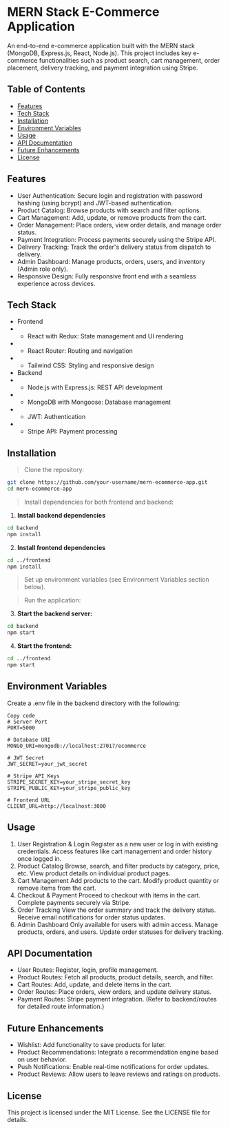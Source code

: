 # MERN Stack E-Commerce Application
An end-to-end e-commerce application built with the MERN stack (MongoDB, Express.js, React, Node.js). This project includes key e-commerce functionalities such as product search, cart management, order placement, delivery tracking, and payment integration using Stripe.

## Table of Contents
- [Features](#features)
- [Tech Stack](#tech-stack)
- [Installation](#installation)
- [Environment Variables](#environment-variables)
- [Usage](#usage)
- [API Documentation](#api-documentation)
- [Future Enhancements](#future-enhancements)
- [License](#license)

## Features
- User Authentication: Secure login and registration with password hashing (using bcrypt) and JWT-based authentication.
- Product Catalog: Browse products with search and filter options.
- Cart Management: Add, update, or remove products from the cart.
- Order Management: Place orders, view order details, and manage order status.
- Payment Integration: Process payments securely using the Stripe API.
- Delivery Tracking: Track the order's delivery status from dispatch to delivery.
- Admin Dashboard: Manage products, orders, users, and inventory (Admin role only).
- Responsive Design: Fully responsive front end with a seamless experience across devices.
## Tech Stack
- Frontend
- - React with Redux: State management and UI rendering
- - React Router: Routing and navigation
- - Tailwind CSS: Styling and responsive design
- Backend
- - Node.js with Express.js: REST API development
- - MongoDB with Mongoose: Database management
- - JWT: Authentication
- - Stripe API: Payment processing

## Installation
> Clone the repository:

```bash
git clone https://github.com/your-username/mern-ecommerce-app.git
cd mern-ecommerce-app
```

> Install dependencies for both frontend and backend:

1. **Install backend dependencies**
```bash
cd backend
npm install
```

2. **Install frontend dependencies**
```bash
cd ../frontend
npm install
```

> Set up environment variables (see Environment Variables section below).

> Run the application:

3. **Start the backend server:**
```bash
cd backend
npm start
```

4. **Start the frontend:**
```bash
cd ../frontend
npm start
```

## Environment Variables
Create a .env file in the backend directory with the following:

```plaintext
Copy code
# Server Port
PORT=5000

# Database URI
MONGO_URI=mongodb://localhost:27017/ecommerce

# JWT Secret
JWT_SECRET=your_jwt_secret

# Stripe API Keys
STRIPE_SECRET_KEY=your_stripe_secret_key
STRIPE_PUBLIC_KEY=your_stripe_public_key

# Frontend URL
CLIENT_URL=http://localhost:3000
```

## Usage

1. User Registration & Login
Register as a new user or log in with existing credentials.
Access features like cart management and order history once logged in.
2. Product Catalog
Browse, search, and filter products by category, price, etc.
View product details on individual product pages.
3. Cart Management
Add products to the cart.
Modify product quantity or remove items from the cart.
4. Checkout & Payment
Proceed to checkout with items in the cart.
Complete payments securely via Stripe.
5. Order Tracking
View the order summary and track the delivery status.
Receive email notifications for order status updates.
6. Admin Dashboard
Only available for users with admin access.
Manage products, orders, and users.
Update order statuses for delivery tracking.

## API Documentation
- User Routes: Register, login, profile management.
- Product Routes: Fetch all products, product details, search, and filter.
- Cart Routes: Add, update, and delete items in the cart.
- Order Routes: Place orders, view orders, and update delivery status.
- Payment Routes: Stripe payment integration.
(Refer to backend/routes for detailed route information.)

## Future Enhancements
- Wishlist: Add functionality to save products for later.
- Product Recommendations: Integrate a recommendation engine based on user behavior.
- Push Notifications: Enable real-time notifications for order updates.
- Product Reviews: Allow users to leave reviews and ratings on products.

## License
This project is licensed under the MIT License. See the LICENSE file for details.